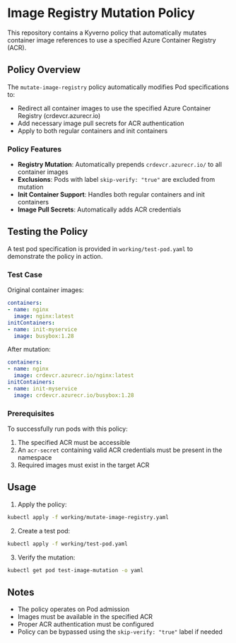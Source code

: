 # Image Registry Mutation Policy

This repository contains a Kyverno policy that automatically mutates container image references to use a specified Azure Container Registry (ACR).

## Policy Overview

The `mutate-image-registry` policy automatically modifies Pod specifications to:
- Redirect all container images to use the specified Azure Container Registry (crdevcr.azurecr.io)
- Add necessary image pull secrets for ACR authentication
- Apply to both regular containers and init containers

### Policy Features

- **Registry Mutation**: Automatically prepends `crdevcr.azurecr.io/` to all container images
- **Exclusions**: Pods with label `skip-verify: "true"` are excluded from mutation
- **Init Container Support**: Handles both regular containers and init containers
- **Image Pull Secrets**: Automatically adds ACR credentials

## Testing the Policy

A test pod specification is provided in `working/test-pod.yaml` to demonstrate the policy in action.

### Test Case

Original container images:
```yaml
containers:
- name: nginx
  image: nginx:latest
initContainers:
- name: init-myservice
  image: busybox:1.28
```

After mutation:
```yaml
containers:
- name: nginx
  image: crdevcr.azurecr.io/nginx:latest
initContainers:
- name: init-myservice
  image: crdevcr.azurecr.io/busybox:1.28
```

### Prerequisites

To successfully run pods with this policy:
1. The specified ACR must be accessible
2. An `acr-secret` containing valid ACR credentials must be present in the namespace
3. Required images must exist in the target ACR

## Usage

1. Apply the policy:
```bash
kubectl apply -f working/mutate-image-registry.yaml
```

2. Create a test pod:
```bash
kubectl apply -f working/test-pod.yaml
```

3. Verify the mutation:
```bash
kubectl get pod test-image-mutation -o yaml
```

## Notes

- The policy operates on Pod admission
- Images must be available in the specified ACR
- Proper ACR authentication must be configured
- Policy can be bypassed using the `skip-verify: "true"` label if needed 
